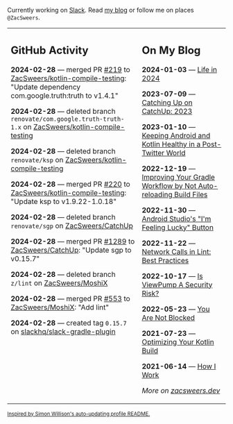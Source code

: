 Currently working on [Slack](https://slack.com/). Read [my blog](https://zacsweers.dev/) or follow me on places `@ZacSweers`.

<table><tr><td valign="top" width="60%">

## GitHub Activity
<!-- githubActivity starts -->
**2024-02-28** — merged PR [#219](https://github.com/ZacSweers/kotlin-compile-testing/pull/219) to [ZacSweers/kotlin-compile-testing](https://github.com/ZacSweers/kotlin-compile-testing): "Update dependency com.google.truth:truth to v1.4.1"

**2024-02-28** — deleted branch `renovate/com.google.truth-truth-1.x` on [ZacSweers/kotlin-compile-testing](https://github.com/ZacSweers/kotlin-compile-testing)

**2024-02-28** — deleted branch `renovate/ksp` on [ZacSweers/kotlin-compile-testing](https://github.com/ZacSweers/kotlin-compile-testing)

**2024-02-28** — merged PR [#220](https://github.com/ZacSweers/kotlin-compile-testing/pull/220) to [ZacSweers/kotlin-compile-testing](https://github.com/ZacSweers/kotlin-compile-testing): "Update ksp to v1.9.22-1.0.18"

**2024-02-28** — deleted branch `renovate/sgp` on [ZacSweers/CatchUp](https://github.com/ZacSweers/CatchUp)

**2024-02-28** — merged PR [#1289](https://github.com/ZacSweers/CatchUp/pull/1289) to [ZacSweers/CatchUp](https://github.com/ZacSweers/CatchUp): "Update sgp to v0.15.7"

**2024-02-28** — deleted branch `z/lint` on [ZacSweers/MoshiX](https://github.com/ZacSweers/MoshiX)

**2024-02-28** — merged PR [#553](https://github.com/ZacSweers/MoshiX/pull/553) to [ZacSweers/MoshiX](https://github.com/ZacSweers/MoshiX): "Add lint"

**2024-02-28** — created tag `0.15.7` on [slackhq/slack-gradle-plugin](https://github.com/slackhq/slack-gradle-plugin)
<!-- githubActivity ends -->
</td><td valign="top" width="40%">

## On My Blog
<!-- blog starts -->
**2024-01-03** — [Life in 2024](https://www.zacsweers.dev/life-in-2024/)

**2023-07-09** — [Catching Up on CatchUp: 2023](https://www.zacsweers.dev/catching-up-on-catchup-2023/)

**2023-01-10** — [Keeping Android and Kotlin Healthy in a Post-Twitter World](https://www.zacsweers.dev/keeping-android-healthy/)

**2022-12-19** — [Improving Your Gradle Workflow by Not Auto-reloading Build Files](https://www.zacsweers.dev/improving-your-workflow-by-not-auto-reloading-build-files/)

**2022-11-30** — [Android Studio's "I'm Feeling Lucky" Button](https://www.zacsweers.dev/android-studios-im-feeling-lucky-button/)

**2022-11-22** — [Network Calls in Lint: Best Practices](https://www.zacsweers.dev/network-calls-in-lint-best-practices/)

**2022-10-17** — [Is ViewPump A Security Risk?](https://www.zacsweers.dev/is-viewpump-a-security-risk/)

**2022-05-23** — [You Are Not Blocked](https://www.zacsweers.dev/you-are-not-blocked/)

**2021-07-23** — [Optimizing Your Kotlin Build](https://www.zacsweers.dev/optimizing-your-kotlin-build/)

**2021-06-14** — [How I Work](https://www.zacsweers.dev/how-i-work/)
<!-- blog ends -->
_More on [zacsweers.dev](https://zacsweers.dev/)_
</td></tr></table>

<sub><a href="https://simonwillison.net/2020/Jul/10/self-updating-profile-readme/">Inspired by Simon Willison's auto-updating profile README.</a></sub>